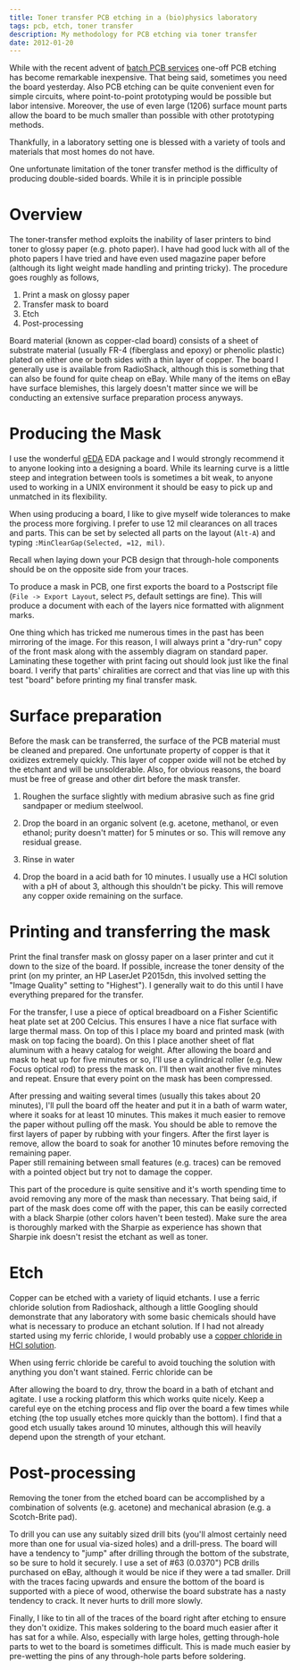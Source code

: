 ```yaml
---
title: Toner transfer PCB etching in a (bio)physics laboratory
tags: pcb, etch, toner transfer
description: My methodology for PCB etching via toner transfer
date: 2012-01-20
---
```


While with the recent advent of [batch PCB services](http://www.batchpcb.com)
one-off PCB etching has become remarkable inexpensive. That being said,
sometimes you need the board yesterday. Also PCB etching can be quite
convenient even for simple circuits, where point-to-point prototyping would be
possible but labor intensive. Moreover, the use of even large (1206) surface
mount parts allow the board to be much smaller than possible with other
prototyping methods.

Thankfully, in a laboratory setting one is blessed with a variety of tools and
materials that most homes do not have.

One unfortunate limitation of the toner transfer method is the difficulty of
producing double-sided boards. While it is in principle possible 

# Overview

The toner-transfer method exploits the inability of laser printers to bind
toner to glossy paper (e.g. photo paper). I have had good luck with all of the
photo papers I have tried and have even used magazine paper before (although
its light weight made handling and printing tricky). The procedure goes roughly
as follows,

 1. Print a mask on glossy paper
 2. Transfer mask to board
 3. Etch
 4. Post-processing

Board material (known as copper-clad board) consists of a sheet of substrate
material (usually FR-4 (fiberglass and epoxy) or phenolic plastic) plated on
either one or both sides with a thin layer of copper.  The board I generally
use is available from RadioShack, although this is something that can also be
found for quite cheap on eBay. While many of the items on eBay have surface
blemishes, this largely doesn't matter since we will be conducting an extensive
surface preparation process anyways.

# Producing the Mask

I use the wonderful [gEDA](http://www.gpleda.org/) EDA package and I would
strongly recommend it to anyone looking into a designing a board. While its
learning curve is a little steep and integration between tools is sometimes a
bit weak, to anyone used to working in a UNIX environment it should be easy to
pick up and unmatched in its flexibility.

When using producing a board, I like to give myself wide tolerances to make the
process more forgiving. I prefer to use 12 mil clearances on all traces and
parts. This can be set by selected all parts on the layout (`Alt-A`) and typing
`:MinClearGap(Selected, =12, mil)`.

Recall when laying down your PCB design that through-hole components should be
on the opposite side from your traces. 

To produce a mask in PCB, one first exports the board to a Postscript file
(`File -> Export Layout`, select `PS`, default settings are fine). This will
produce a document with each of the layers nice formatted with alignment marks.

One thing which has tricked me numerous times in the past has been mirroring of
the image. For this reason, I will always print a "dry-run" copy of the front
mask along with the assembly diagram on standard paper. Laminating these
together with print facing out should look just like the final board. I verify that
parts' chiralities are correct and that vias line up with this test "board"
before printing my final transfer mask.

# Surface preparation

Before the mask can be transferred, the surface of the PCB material must be
cleaned and prepared. One unfortunate property of copper is that it oxidizes
extremely quickly. This layer of copper oxide will not be etched by the etchant
and will be unsolderable. Also, for obvious reasons, the board must be free of
grease and other dirt before the mask transfer.

 1. Roughen the surface slightly with medium abrasive such as fine grid
    sandpaper or medium steelwool.

 2. Drop the board in an organic solvent (e.g. acetone, methanol, or even
    ethanol; purity doesn't matter) for 5 minutes or so. This will remove any
    residual grease.

 3. Rinse in water

 4. Drop the board in a acid bath for 10 minutes. I usually use a HCl solution
    with a pH of about 3, although this shouldn't be picky. This will remove
    any copper oxide remaining on the surface.

# Printing and transferring the mask
 
Print the final transfer mask on glossy paper on a laser printer and cut it
down to the size of the board. If possible, increase the toner density of the
print (on my printer, an HP LaserJet P2015dn, this involved setting the "Image
Quality" setting to "Highest"). I generally wait to do this until I have
everything prepared for the transfer.

For the transfer, I use a piece of optical breadboard on a Fisher Scientific
heat plate set at 200 Celcius. This ensures I have a nice flat surface with
large thermal mass. On top of this I place my board and printed mask (with mask
on top facing the board). On this I place another sheet of flat aluminum with a
heavy catalog for weight. After allowing the board and mask to heat up for five
minutes or so, I'll use a cylindrical roller (e.g. New Focus optical rod) to
press the mask on. I'll then wait another five minutes and repeat. Ensure that
every point on the mask has been compressed.

After pressing and waiting several times (usually this takes about 20 minutes),
I'll pull the board off the heater and put it in a bath of warm water, where it
soaks for at least 10 minutes. This makes it much easier to remove the paper
without pulling off the mask. You should be able to remove the first layers of
paper by rubbing with your fingers. After the first layer is remove, allow the
board to soak for another 10 minutes before removing the remaining paper.  
Paper still remaining between small features (e.g. traces) can be removed
with a pointed object but try not to damage the copper.

This part of the procedure is quite sensitive and it's worth spending time to
avoid removing any more of the mask than necessary. That being said, if part of
the mask does come off with the paper, this can be easily corrected with a
black Sharpie (other colors haven't been tested). Make sure the area is
thoroughly marked with the Sharpie as experience has shown that Sharpie ink
doesn't resist the etchant as well as toner.

# Etch

Copper can be etched with a variety of liquid etchants. I use a ferric chloride
solution from Radioshack, although a little Googling should demonstrate that
any laboratory with some basic chemicals should have what is necessary to
produce an etchant solution. If I had not already started using my ferric
chloride, I would probably use a [copper chloride in HCl
solution](http://www.instructables.com/id/Stop-using-Ferric-Chloride-etchant!--A-better-etc/).

When using ferric chloride be careful to avoid touching the solution with
anything you don't want stained. Ferric chloride can be 

After allowing the board to dry, throw the board in a bath of etchant and
agitate. I use a rocking platform this which works quite nicely. Keep a careful
eye on the etching process and flip over the board a few times while etching
(the top usually etches more quickly than the bottom). I find that a good etch
usually takes around 10 minutes, although this will heavily depend upon the
strength of your etchant. 

# Post-processing

Removing the toner from the etched board can be accomplished by a combination
of solvents (e.g. acetone) and mechanical abrasion (e.g. a Scotch-Brite pad).

To drill you can use any suitably sized drill bits (you'll almost certainly
need more than one for usual via-sized holes) and a drill-press. The board will
have a tendency to "jump" after drilling through the bottom of the substrate,
so be sure to hold it securely. I use a set of #63 (0.0370")
PCB drills purchased on eBay, although it would be nice if they were a
tad smaller. Drill with the traces facing upwards and ensure the bottom of the
board is supported with a piece of wood, otherwise the board substrate has a
nasty tendency to crack. It never hurts to drill more slowly.

Finally, I like to tin all of the traces of the board right after etching to
ensure they don't oxidize. This makes soldering to the board much easier after
it has sat for a while. Also, especially with large holes, getting through-hole
parts to wet to the board is sometimes difficult. This is made much easier by
pre-wetting the pins of any through-hole parts before soldering.

